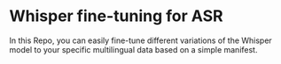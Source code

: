 # Whisper fine-tuning for ASR
In this Repo, you can easily fine-tune different variations of the Whisper model to your specific multilingual data based on a simple manifest. 
